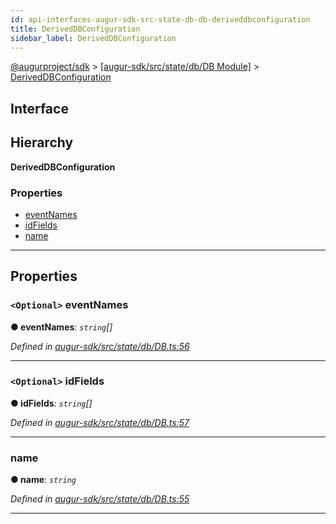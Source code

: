 ```yaml
---
id: api-interfaces-augur-sdk-src-state-db-db-deriveddbconfiguration
title: DerivedDBConfiguration
sidebar_label: DerivedDBConfiguration
---
```


[@augurproject/sdk](api-readme.md) > [[augur-sdk/src/state/db/DB Module]](api-modules-augur-sdk-src-state-db-db-module.md) > [DerivedDBConfiguration](api-interfaces-augur-sdk-src-state-db-db-deriveddbconfiguration.md)

## Interface

## Hierarchy

**DerivedDBConfiguration**

### Properties

* [eventNames](api-interfaces-augur-sdk-src-state-db-db-deriveddbconfiguration.md#eventnames)
* [idFields](api-interfaces-augur-sdk-src-state-db-db-deriveddbconfiguration.md#idfields)
* [name](api-interfaces-augur-sdk-src-state-db-db-deriveddbconfiguration.md#name)

---

## Properties

<a id="eventnames"></a>

### `<Optional>` eventNames

**● eventNames**: *`string`[]*

*Defined in [augur-sdk/src/state/db/DB.ts:56](https://github.com/AugurProject/augur/blob/0787bf1a23/packages/augur-sdk/src/state/db/DB.ts#L56)*

___
<a id="idfields"></a>

### `<Optional>` idFields

**● idFields**: *`string`[]*

*Defined in [augur-sdk/src/state/db/DB.ts:57](https://github.com/AugurProject/augur/blob/0787bf1a23/packages/augur-sdk/src/state/db/DB.ts#L57)*

___
<a id="name"></a>

###  name

**● name**: *`string`*

*Defined in [augur-sdk/src/state/db/DB.ts:55](https://github.com/AugurProject/augur/blob/0787bf1a23/packages/augur-sdk/src/state/db/DB.ts#L55)*

___

